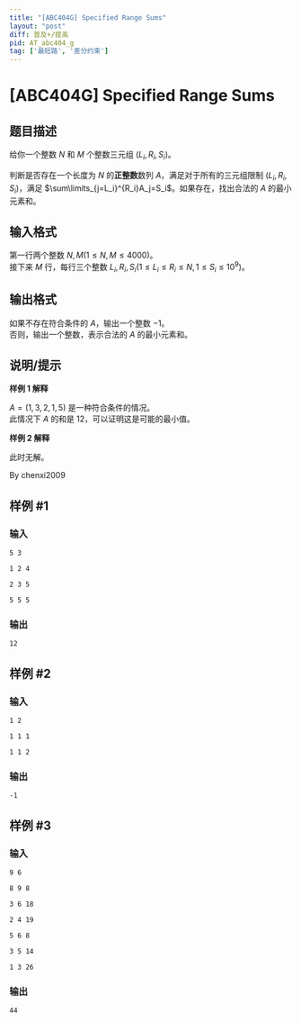 ```yaml
---
title: "[ABC404G] Specified Range Sums"
layout: "post"
diff: 普及+/提高
pid: AT_abc404_g
tag: ['最短路', '差分约束']
---
```


# [ABC404G] Specified Range Sums

## 题目描述

给你一个整数 $N$ 和 $M$ 个整数三元组 $(L_i,R_i,S_i)$。

判断是否存在一个长度为 $N$ 的**正整数**数列 $A$，满足对于所有的三元组限制 $(L_i,R_i,S_i)$，满足 $\sum\limits_{j=L_i}^{R_i}A_j=S_i$。如果存在，找出合法的 $A$ 的最小元素和。

## 输入格式

第一行两个整数 $N,M(1\le N,M\le 4000)$。\
接下来 $M$ 行，每行三个整数 $L_i,R_i,S_i(1\le L_i\le R_i\le N,1\le S_i\le 10^9)$。

## 输出格式

如果不存在符合条件的 $A$，输出一个整数 $-1$。\
否则，输出一个整数，表示合法的 $A$ 的最小元素和。

## 说明/提示

**样例 1 解释**

$A=(1,3,2,1,5)$ 是一种符合条件的情况。\
此情况下 $A$ 的和是 $12$，可以证明这是可能的最小值。

**样例 2 解释**

此时无解。

By chenxi2009

## 样例 #1

### 输入

```
5 3
1 2 4
2 3 5
5 5 5
```

### 输出

```
12
```

## 样例 #2

### 输入

```
1 2
1 1 1
1 1 2
```

### 输出

```
-1
```

## 样例 #3

### 输入

```
9 6
8 9 8
3 6 18
2 4 19
5 6 8
3 5 14
1 3 26
```

### 输出

```
44
```

